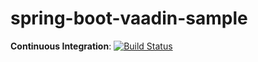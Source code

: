 spring-boot-vaadin-sample
=========================
**Continuous Integration**: [![Build Status](https://travis-ci.org/ChrisZhong/spring-boot-war-sample.svg?branch=master)](https://travis-ci.org/ChrisZhong/spring-boot-war-sample)
